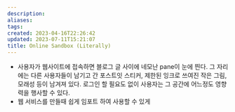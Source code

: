 ```yaml
---
description:
aliases: 
tags: 
created: 2023-04-16T22:26:42
updated: 2023-07-11T15:21:07
title: Online Sandbox (Literally)
---
```

- 사용자가 웹사이트에 접속하면 블로그 글 사이에 네모난 pane이 눈에 띈다. 그 자리에는 다른 사용자들이 남기고 간 포스트잇 스티커, 제한된 잉크로 쓰여진 작은 그림, 모래성 등이 남겨져 있다. 로그인 할 필요도 없이 사용자는 그 공간에 어느정도 영향력을 행사할 수 있다.
- 웹 서비스를 만들때 쉽게 임포트 하여 사용할 수 있게 